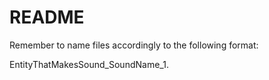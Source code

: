 # README
Remember to name files accordingly to the following format:

EntityThatMakesSound_SoundName_1.<ext>